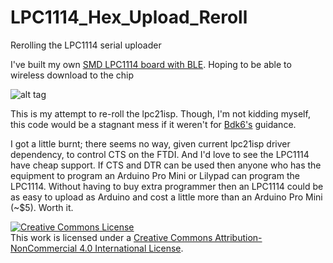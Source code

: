 LPC1114_Hex_Upload_Reroll
=========================

Rerolling the LPC1114 serial uploader

I've built my own [SMD LPC1114 board with BLE](http://letsmakerobots.com/content/valdez-mutant-v04-smd-lpc1114-board "").  Hoping to be able to wireless download to the chip

![alt tag](http://letsmakerobots.com/files/userpics/u19048/Valdez_Mutant_v04_Explained_1.jpg)

This is my attempt to re-roll the lpc21isp. Though, I'm not kidding myself, this code would be a stagnant mess if it weren't for [Bdk6's](http://letsmakerobots.com/users/bdk6 "Title") guidance. 

I got a little burnt; there seems no way, given current lpc21isp driver dependency, to control CTS on the FTDI.  And I'd love to see the LPC1114 have cheap support.  If CTS and DTR can be used then anyone who has the equipment to program an Arduino Pro Mini or Lilypad can program the LPC1114.  Without having to buy extra programmer then an LPC1114 could be as easy to upload as Arduino and cost a little more than an Arduino Pro Mini (~$5).  Worth it.  

<a rel="license" href="http://creativecommons.org/licenses/by-nc/4.0/"><img alt="Creative Commons License" style="border-width:0" src="https://i.creativecommons.org/l/by-nc/4.0/88x31.png" /></a><br />This work is licensed under a <a rel="license" href="http://creativecommons.org/licenses/by-nc/4.0/">Creative Commons Attribution-NonCommercial 4.0 International License</a>.

